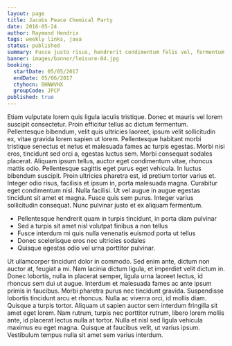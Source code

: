 ```yaml
---
layout: page
title: Jacobs Peace Chemical Party
date: 2016-05-24
author: Raymond Hendrix
tags: weekly links, java
status: published
summary: Fusce justo risus, hendrerit condimentum felis vel, fermentum tempor lacus.
banner: images/banner/leisure-04.jpg
booking:
  startDate: 05/05/2017
  endDate: 05/06/2017
  ctyhocn: BHNWVHX
  groupCode: JPCP
published: true
---
```

Etiam vulputate lorem quis ligula iaculis tristique. Donec et mauris vel lorem suscipit consectetur. Proin efficitur tellus ac dictum fermentum. Pellentesque bibendum, velit quis ultricies laoreet, ipsum velit sollicitudin ex, vitae gravida lorem sapien ut lorem. Pellentesque habitant morbi tristique senectus et netus et malesuada fames ac turpis egestas. Morbi nisi eros, tincidunt sed orci a, egestas luctus sem. Morbi consequat sodales placerat. Aliquam ipsum tellus, auctor eget condimentum vitae, rhoncus mattis odio. Pellentesque sagittis eget purus eget vehicula.
In luctus bibendum suscipit. Proin ultricies pharetra est, id pretium tortor varius et. Integer odio risus, facilisis et ipsum in, porta malesuada magna. Curabitur eget condimentum nisl. Nulla facilisi. Ut vel augue in augue egestas tincidunt sit amet et magna. Fusce quis sem purus. Integer varius sollicitudin consequat. Nunc pulvinar justo et ex aliquam fermentum.

* Pellentesque hendrerit quam in turpis tincidunt, in porta diam pulvinar
* Sed a turpis sit amet nisl volutpat finibus a non tellus
* Fusce interdum mi quis nulla venenatis euismod porta ut tellus
* Donec scelerisque eros nec ultricies sodales
* Quisque egestas odio vel urna porttitor pulvinar.

Ut ullamcorper tincidunt dolor in commodo. Sed enim ante, dictum non auctor at, feugiat a mi. Nam lacinia dictum ligula, et imperdiet velit dictum in. Donec lobortis, nulla in placerat semper, ligula urna laoreet lectus, id rhoncus sem dui ut augue. Interdum et malesuada fames ac ante ipsum primis in faucibus. Morbi pharetra purus nec tincidunt gravida. Suspendisse lobortis tincidunt arcu et rhoncus. Nulla ac viverra orci, id mollis diam. Quisque a turpis tortor. Aliquam ut sapien auctor sem interdum fringilla sit amet eget lorem. Nam rutrum, turpis nec porttitor rutrum, libero lorem mollis ante, id placerat lectus nulla at tortor. Nulla et nisl sed ligula vehicula maximus eu eget magna. Quisque at faucibus velit, ut varius ipsum. Vestibulum tempus nulla sit amet sem varius interdum.
